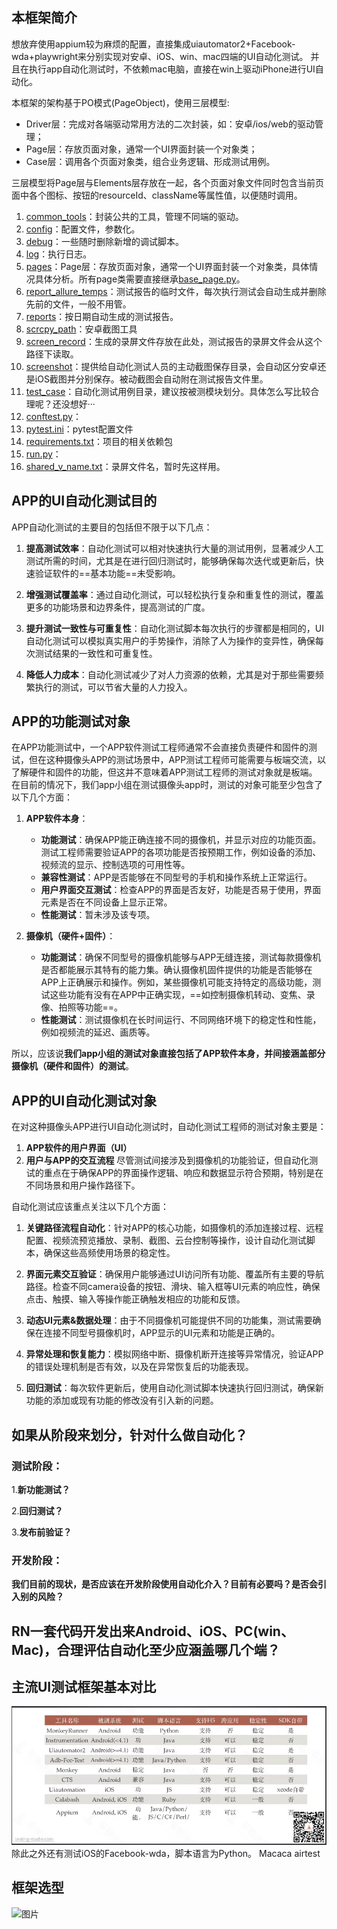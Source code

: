 ## 本框架简介
想放弃使用appium较为麻烦的配置，直接集成uiautomator2+Facebook-wda+playwright来分别实现对安卓、iOS、win、mac四端的UI自动化测试。
并且在执行app自动化测试时，不依赖mac电脑，直接在win上驱动iPhone进行UI自动化。

本框架的架构基于PO模式(PageObject)，使用三层模型:
- Driver层：完成对各端驱动常用方法的二次封装，如：安卓/ios/web的驱动管理；
- Page层：存放页面对象，通常一个UI界面封装一个对象类；
- Case层：调用各个页面对象类，组合业务逻辑、形成测试用例。

三层模型将Page层与Elements层存放在一起，各个页面对象文件同时包含当前页面中各个图标、按钮的resourceId、className等属性值，以便随时调用。

1. [common_tools](common_tools)：封装公共的工具，管理不同端的驱动。
2. [config](config)：配置文件，参数化。
3. [debug](debug)：一些随时删除新增的调试脚本。
4. [log](log)：执行日志。
5. [pages](pages)：Page层：存放页面对象，通常一个UI界面封装一个对象类，具体情况具体分析。所有page类需要直接继承[base_page.py](pages%2Fbase_page.py)。
6. [report_allure_temps](report_allure_temps)：测试报告的临时文件，每次执行测试会自动生成并删除先前的文件，一般不用管。
7. [reports](reports)：按日期自动生成的测试报告。
8. [scrcpy_path](scrcpy_path)：安卓截图工具
9. [screen_record](screen_record)：生成的录屏文件存放在此处，测试报告的录屏文件会从这个路径下读取。
10. [screenshot](screenshot)：提供给自动化测试人员的主动截图保存目录，会自动区分安卓还是iOS截图并分别保存。被动截图会自动附在测试报告文件里。
11. [test_case](test_case)：自动化测试用例目录，建议按被测模块划分。具体怎么写比较合理呢？还没想好···
12. [conftest.py](conftest.py)：
13. [pytest.ini](pytest.ini)：pytest配置文件
14. [requirements.txt](requirements.txt)：项目的相关依赖包
15. [run.py](run.py)：
16. [shared_v_name.txt](shared_v_name.txt)：录屏文件名，暂时先这样用。



## APP的UI自动化测试目的
APP自动化测试的主要目的包括但不限于以下几点：

1. **提高测试效率**：自动化测试可以相对快速执行大量的测试用例，显著减少人工测试所需的时间，尤其是在进行回归测试时，能够确保每次迭代或更新后，快速验证软件的==基本功能==未受影响。

2. **增强测试覆盖率**：通过自动化测试，可以轻松执行复杂和重复性的测试，覆盖更多的功能场景和边界条件，提高测试的广度。

3. **提升测试一致性与可重复性**：自动化测试脚本每次执行的步骤都是相同的，UI自动化测试可以模拟真实用户的手势操作，消除了人为操作的变异性，确保每次测试结果的一致性和可重复性。

4. **降低人力成本**：自动化测试减少了对人力资源的依赖，尤其是对于那些需要频繁执行的测试，可以节省大量的人力投入。


## APP的功能测试对象
在APP功能测试中，一个APP软件测试工程师通常不会直接负责硬件和固件的测试，但在这种摄像头APP的测试场景中，APP测试工程师可能需要与板端交流，以了解硬件和固件的功能，但这并不意味着APP测试工程师的测试对象就是板端。
在目前的情况下，我们app小组在测试摄像头app时，测试的对象可能至少包含了以下几个方面：

1. **APP软件本身**：
    - **功能测试**：确保APP能正确连接不同的摄像机，并显示对应的功能页面。测试工程师需要验证APP的各项功能是否按预期工作，例如设备的添加、视频流的显示、控制选项的可用性等。
    - **兼容性测试**：APP是否能够在不同型号的手机和操作系统上正常运行。
    - **用户界面交互测试**：检查APP的界面是否友好，功能是否易于使用，界面元素是否在不同设备上显示正常。
    - **性能测试**：暂未涉及该专项。

2. **摄像机（硬件+固件）**：
    - **功能测试**：确保不同型号的摄像机能够与APP无缝连接，测试每款摄像机是否都能展示其特有的能力集。确认摄像机固件提供的功能是否能够在APP上正确展示和操作。例如，某些摄像机可能支持特定的高级功能，测试这些功能有没有在APP中正确实现，==如控制摄像机转动、变焦、录像、拍照等功能==。
    - **性能测试**：测试摄像机在长时间运行、不同网络环境下的稳定性和性能，例如视频流的延迟、画质等。

所以，应该说**我们app小组的测试对象直接包括了APP软件本身，并间接涵盖部分摄像机（硬件和固件）的测试**。

## APP的UI自动化测试对象
在对这种摄像头APP进行UI自动化测试时，自动化测试工程师的测试对象主要是：
1. **APP软件的用户界面（UI）**
2. **用户与APP的交互流程**
尽管测试间接涉及到摄像机的功能验证，但自动化测试的重点在于确保APP的界面操作逻辑、响应和数据显示符合预期，特别是在不同场景和用户操作路径下。

自动化测试应该重点关注以下几个方面：

1. **关键路径流程自动化**：针对APP的核心功能，如摄像机的添加连接过程、远程配置、视频流预览播放、录制、截图、云台控制等操作，设计自动化测试脚本，确保这些高频使用场景的稳定性。

2. **界面元素交互验证**：确保用户能够通过UI访问所有功能、覆盖所有主要的导航路径。检查不同camera设备的按钮、滑块、输入框等UI元素的响应性，确保点击、触摸、输入等操作能正确触发相应的功能和反馈。

3. **动态UI元素&数据处理**：由于不同摄像机可能提供不同的功能集，测试需要确保在连接不同型号摄像机时，APP显示的UI元素和功能是正确的。

4. **异常处理和恢复能力**：模拟网络中断、摄像机断开连接等异常情况，验证APP的错误处理机制是否有效，以及在异常恢复后的功能表现。

5. **回归测试**：每次软件更新后，使用自动化测试脚本快速执行回归测试，确保新功能的添加或现有功能的修改没有引入新的问题。

## 如果从阶段来划分，针对什么做自动化？
### 测试阶段：
1.**新功能测试？**

2.**回归测试？**

3.**发布前验证？**

### 开发阶段：
**我们目前的现状，是否应该在开发阶段使用自动化介入？目前有必要吗？是否会引入别的风险？**

## RN一套代码开发出来Android、iOS、PC(win、Mac)，合理评估自动化至少应涵盖哪几个端？


## 主流UI测试框架基本对比
![img.png](apk_pkgs/img.png)
除此之外还有测试iOS的Facebook-wda，脚本语言为Python。
Macaca
airtest

## 框架选型
![图片](https://github.com/huc141/app-uiauto-test-dev/assets/60640326/02ba5c88-b850-4f62-ae42-3b862e99bfc4)

